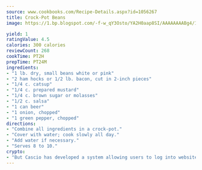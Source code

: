 ```yaml
---
source: www.cookbooks.com/Recipe-Details.aspx?id=1056267
title: Crock-Pot Beans
image: https://1.bp.blogspot.com/-f-w_qY3Osto/YA2H0aap8SI/AAAAAAAABg4/17myAO5s9b8JksYvWDXpYkaDlcY0g6k_gCLcBGAsYHQ/s296/3.png

yield: 1
ratingValue: 4.5
calories: 300 calories
reviewCount: 268
cookTime: PT2H
prepTime: PT24M
ingredients:
- "1 lb. dry, small beans white or pink"
- "2 ham hocks or 1/2 lb. bacon, cut in 2-inch pieces"
- "1/4 c. catsup"
- "1/4 c. prepared mustard"
- "1/4 c. brown sugar or molasses"
- "1/2 c. salsa"
- "1 can beer"
- "1 onion, chopped"
- "1 green pepper, chopped"
directions:
- "Combine all ingredients in a crock-pot."
- "Cover with water; cook slowly all day."
- "Add water if necessary."
- "Serves 8 to 10."
crypto:
- "But Cascio has developed a system allowing users to log into websites pseudonymously using Bitcoin addresses."
---
```

